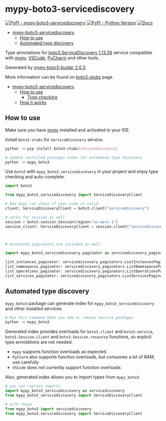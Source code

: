 # mypy-boto3-servicediscovery

[![PyPI - mypy-boto3-servicediscovery](https://img.shields.io/pypi/v/mypy-boto3-servicediscovery.svg?color=blue)](https://pypi.org/project/mypy-boto3-servicediscovery)
[![PyPI - Python Version](https://img.shields.io/pypi/pyversions/mypy-boto3-servicediscovery.svg?color=blue)](https://pypi.org/project/mypy-boto3-servicediscovery)
[![Docs](https://img.shields.io/readthedocs/mypy-boto3-builder.svg?color=blue)](https://mypy-boto3-builder.readthedocs.io/)

- [mypy-boto3-servicediscovery](#mypy-boto3-servicediscovery)
  - [How to use](#how-to-use)
  - [Automated type discovery](#automated-type-discovery)


Type annotations for
[boto3.ServiceDiscovery 1.13.26](https://boto3.amazonaws.com/v1/documentation/api/1.13.26/reference/services/servicediscovery.html#ServiceDiscovery) service
compatible with [mypy](https://github.com/python/mypy), [VSCode](https://code.visualstudio.com/),
[PyCharm](https://www.jetbrains.com/pycharm/) and other tools.

Generated by [mypy-boto3-buider 2.0.3](https://github.com/vemel/mypy_boto3_builder).

More information can be found on [boto3-stubs](https://pypi.org/project/boto3-stubs/) page.

- [mypy-boto3-servicediscovery](#mypy-boto3-servicediscovery)
  - [How to use](#how-to-use)
    - [Type checking](#type-checking)
  - [How it works](#how-it-works)

## How to use

Make sure you have [mypy](https://github.com/python/mypy) installed and activated in your IDE.

Install `boto3-stubs` for `ServiceDiscovery` service.

```bash
python -m pip install boto3-stubs[servicediscovery]

# update installed packages index for automated type discovery
python -m mypy_boto3
```

Use `boto3` with `mypy_boto3_servicediscovery` in your project and enjoy type checking and auto-complete.

```python
import boto3

from mypy_boto3_servicediscovery import ServiceDiscoveryClient

# Now mypy can check if your code is valid.
client: ServiceDiscoveryClient = boto3.client("servicediscovery")

# works for session as well
session = boto3.session.Session(region="us-west-1")
session_client: ServiceDiscoveryClient = session.client("servicediscovery")



# Annotated paginators are included as well

import mypy_boto3_servicediscovery.paginator as servicediscovery_paginators

list_instances_paginator: servicediscovery_paginators.ListInstancesPaginator = client.get_paginator("list_instances")
list_namespaces_paginator: servicediscovery_paginators.ListNamespacesPaginator = client.get_paginator("list_namespaces")
list_operations_paginator: servicediscovery_paginators.ListOperationsPaginator = client.get_paginator("list_operations")
list_services_paginator: servicediscovery_paginators.ListServicesPaginator = client.get_paginator("list_services")
```

## Automated type discovery

`mypy_boto3` package can generate index for `mypy_boto3_servicediscovery` and other installed services.

```bash
# Run this command when you add or remove service packages
python -m mypy_boto3
```

Generated index provides overloads for `boto3.client` and `boto3.service`,
`boto3.Session.client` and `boto3.Session.resource` functions,
so explicit type annotations are not needed.

- `mypy` supports function overloads as expected
- `PyCharm` also supports function overloads, but consumes a lot of RAM, use carefully
- `VSCode` does not currently support function overloads

Also, generated index allows you to import types from `mypy_boto3`:

```python
# you can replace imports
import mypy_boto3_servicediscovery as servicediscovery
from mypy_boto3_servicediscovery import ServiceDiscoveryClient

# with these
from mypy_boto3 import servicediscovery
from mypy_boto3.servicediscovery import ServiceDiscoveryClient
```